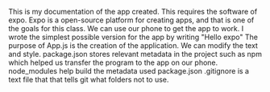 This is my documentation of the app created. This requires the software of expo. Expo is a open-source platform for creating apps, and that is one of the goals for this class. We can use our phone to get the app to work. I wrote the simplest possible version for the app by writing "Hello expo"
The purpose of App.js is the creation of the application. We can modify the text and style.
package.json stores relevant metadata in the project such as npm which helped us transfer the program to the app on our phone.
node_modules help build the metadata used package.json
.gitignore is a text file that that tells git what folders not to use.
